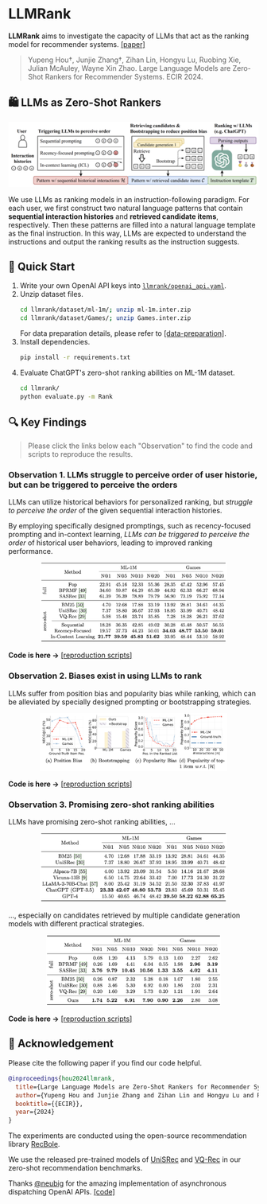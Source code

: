 # LLMRank

**LLMRank** aims to investigate the capacity of LLMs that act as the ranking model for recommender systems. [[paper]](https://arxiv.org/abs/2305.08845)

> Yupeng Hou†, Junjie Zhang†, Zihan Lin, Hongyu Lu, Ruobing Xie, Julian McAuley, Wayne Xin Zhao. Large Language Models are Zero-Shot Rankers for Recommender Systems. ECIR 2024.

## 🛍️ LLMs as Zero-Shot Rankers

![](assets/model.png)

We use LLMs as ranking models in an instruction-following paradigm. For each user, we first construct two natural language patterns that contain **sequential interaction histories** and **retrieved candidate items**, respectively. Then these patterns are filled into a natural language template as the final instruction. In this way, LLMs are expected to understand the instructions and output the ranking results as the instruction suggests.

## 🚀 Quick Start

1. Write your own OpenAI API keys into [`llmrank/openai_api.yaml`](https://github.com/RUCAIBox/LLMRank/blob/master/llmrank/openai_api.yaml).
2. Unzip dataset files.
    ```bash
    cd llmrank/dataset/ml-1m/; unzip ml-1m.inter.zip
    cd llmrank/dataset/Games/; unzip Games.inter.zip
    ```
    For data preparation details, please refer to [[data-preparation]](llmrank/dataset/data-preparation.md).
3. Install dependencies.
    ```bash
    pip install -r requirements.txt
    ```
4. Evaluate ChatGPT's zero-shot ranking abilities on ML-1M dataset.
    ```bash
    cd llmrank/
    python evaluate.py -m Rank
    ```

## 🔍 Key Findings

> Please click the links below each "Observation" to find the code and scripts to reproduce the results.

### Observation 1. LLMs struggle to perceive order of user historie, but can be triggered to perceive the orders

LLMs can utilize historical behaviors for personalized ranking, but *struggle to perceive the order* of the given sequential interaction histories.

By employing specifically designed promptings, such as recency-focused prompting and in-context learning, *LLMs can be triggered to perceive the order* of historical user behaviors, leading to improved ranking performance.

<div align="center"> 
<img src='assets/tab-2.png' width="75%">
</div>


**Code is here ->** [[reproduction scripts]](scripts/ob1-struggle-to-perceive-order-but-can-be-triggered.md)

### Observation 2. Biases exist in using LLMs to rank

LLMs suffer from position bias and popularity bias while ranking, which can be alleviated by specially designed prompting or bootstrapping strategies.

<div align="center"> 
<img src='assets/2-biases-exist-in-using-llms-to-rank.png' width="75%">
</div>

**Code is here ->** [[reproduction scripts]](scripts/ob2-llms-suffer-from-position-bias-and-popularity-bias.md)


### Observation 3. Promising zero-shot ranking abilities

LLMs have promising zero-shot ranking abilities, ...

<div align="center"> 
<img src='assets/tab-3.png' width="75%">
</div>

..., especially on candidates retrieved by multiple candidate generation models with different practical strategies.

<div align="center"> 
<img src='assets/tab-4.png' width="70%">
</div>

**Code is here ->** [[reproduction scripts]](scripts/ob3-zero-shot-abilities.md)



## 🌟 Acknowledgement

Please cite the following paper if you find our code helpful.

```bibtex
@inproceedings{hou2024llmrank,
  title={Large Language Models are Zero-Shot Rankers for Recommender Systems},
  author={Yupeng Hou and Junjie Zhang and Zihan Lin and Hongyu Lu and Ruobing Xie and Julian McAuley and Wayne Xin Zhao},
  booktitle={{ECIR}},
  year={2024}
}
```

The experiments are conducted using the open-source recommendation library [RecBole](https://github.com/RUCAIBox/RecBole).

We use the released pre-trained models of [UniSRec](https://github.com/RUCAIBox/UniSRec) and [VQ-Rec](https://github.com/RUCAIBox/VQ-Rec) in our zero-shot recommendation benchmarks.

Thanks [@neubig](https://github.com/neubig) for the amazing implementation of asynchronous dispatching OpenAI APIs. [[code]](https://gist.github.com/neubig/80de662fb3e225c18172ec218be4917a)
